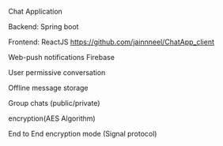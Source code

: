 Chat Application

Backend: Spring boot

Frontend: ReactJS https://github.com/jainnneel/ChatApp_client

Web-push notifications Firebase

User permissive conversation

Offline message storage

Group chats (public/private)

encryption(AES Algorithm)

End to End encryption mode (Signal protocol)
